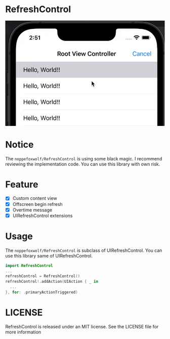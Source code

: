 # RefreshControl

![](https://github.com/noppefoxwolf/RefreshControl/blob/main/.github/example.gif)

# Notice

The `noppefoxwolf/RefreshControl` is using some black magic.
I recommend reviewing the implementation code.
You can use this library with own risk.

# Feature

- [x] Custom content view
- [x] Offscreen begin refresh
- [x] Overtime message
- [x] UIRefreshControl extensions

# Usage

The `noppefoxwolf/RefreshControl` is subclass of UIRefreshControl.
You can use this library same of UIRefreshControl.

```swift
import RefreshControl
...
refreshControl = RefreshControl()
refreshControl!.addAction(UIAction { _ in
  ...
}, for: .primaryActionTriggered)
```

# LICENSE

RefreshControl is released under an MIT license. See the LICENSE file for more information
